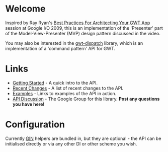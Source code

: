 # Welcome #

Inspired by Ray Ryan's [Best Practices For Architecting Your GWT App](http://code.google.com/events/io/sessions/GoogleWebToolkitBestPractices.html) session at Google I/O 2009, this is an implementation of the 'Presenter' part of the Model-View-Presenter (MVP) design pattern discussed in the video.

You may also be interested in the [gwt-dispatch](http://code.google.com/p/gwt-dispatch) library, which is an implementation of a 'command pattern' API for GWT.

# Links #

  * [Getting Started](GettingStarted.md) - A quick intro to the API.
  * [Recent Changes](RecentChanges.md) - A list of recent changes to the API.
  * [Examples](Examples.md) - Links to examples of the API in action.
  * [API Discussion](http://groups.google.com/group/gwt-presenter) - The Google Group for this library. **Post any questions you have here!**


# Configuration #

Currently [GIN](http://code.google.com/p/google-gin/) helpers are bundled in, but they are optional - the API can be initialised directly or via any other DI or other scheme you wish.